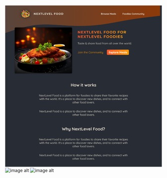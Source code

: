 ![image alt](https://github.com/usmanwarisalizia/NextLevel-Food/blob/74aa945323d1d86c707023b2b20ef768db17fe42/Image1.png)
![image alt](https://github.com/usmanwarisalizia/NextLevel-Food/blob/3cb9fbfb482ca44ef3a31dfb5fa9501f602ea303/image2.png)
![image alt]()

